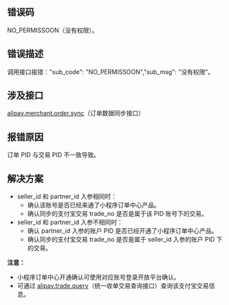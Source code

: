 ## 错误码
NO_PERMISSOON（没有权限）。 

## 错误描述
调用接口报错："sub_code": "NO_PERMISSOON","sub_msg": "没有权限"。 

## 涉及接口
[alipay.merchant.order.sync](https://opendocs.alipay.com/mini/043zb5)（订单数据同步接口）

## 报错原因
订单 PID 与交易 PID 不一致导致。 

## 解决方案

- seller_id 和 partner_id 入参相同时：
   - 确认该账号是否已经来通了小程序订单中心产品。
   - 确认同步的支付宝交易 trade_no 是否是属于该 PID 账号下的交易。 
- seller_id 和 partner_id 入参不相同时：
   - 确认 partner_id 入参的账户 PID 是否已经开通了小程序订单中心产品。
   - 确认同步的支付宝交易 trade_no 是否是属于 seller_id 入参的账户 PID 下的交易。

**注意：**

- 小程序订单中心开通确认可使用对应账号登录开放平台确认。
- 可通过 [alipay.trade.query](https://opendocs.alipay.com/open/02ekfh)（统一收单交易查询接口）查询该支付宝交易信息。
